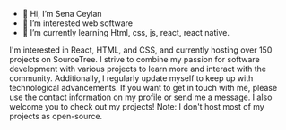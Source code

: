 - 👋 Hi, I’m Sena Ceylan
- 👀 I’m interested  web software
- 🌱 I’m currently learning  Html, css, js, react, react native. 

I'm interested in React, HTML, and CSS, and currently hosting over 150 projects on SourceTree. I strive to combine my passion for software development with various projects to learn more and interact with the community. Additionally, I regularly update myself to keep up with technological advancements. If you want to get in touch with me, please use the contact information on my profile or send me a message. I also welcome you to check out my projects! Note: I don't host most of my projects as open-source.
